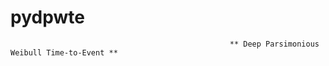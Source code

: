 # pydpwte
                                                     ** Deep Parsimonious Weibull Time-to-Event **
